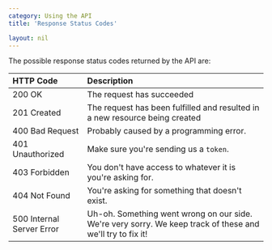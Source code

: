 ```yaml
---
category: Using the API
title: 'Response Status Codes'

layout: nil
---
```


The possible response status codes returned by the API are:

| HTTP Code |  Description  |
| :-------- | :----- |
| 200 OK                    | The request has succeeded                                                   |
| 201 Created               | The request has been fulfilled and resulted in a new resource being created |
| 400 Bad Request           | Probably caused by a programming error.                                     |
| 401 Unauthorized          | Make sure you're sending us a ```token```.                                  |
| 403 Forbidden             | You don't have access to whatever it is you're asking for.                  |
| 404 Not Found             | You're asking for something that doesn't exist.                             |
| 500 Internal Server Error | Uh-oh. Something went wrong on our side. We're very sorry. We keep track of these and we'll try to fix it!                                                                            |
